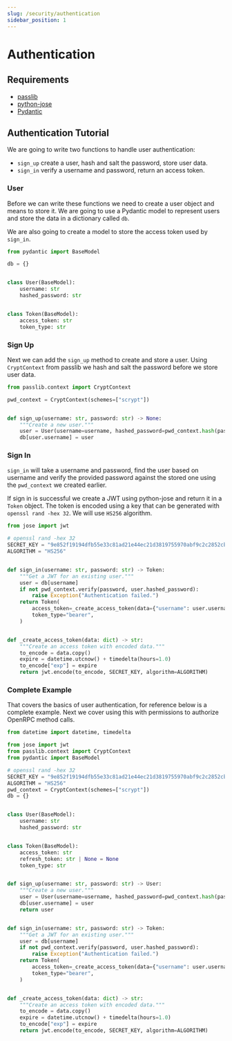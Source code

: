 ```yaml
---
slug: /security/authentication
sidebar_position: 1
---
```


# Authentication

## Requirements

- [passlib](https://pypi.org/project/passlib/)
- [python-jose](https://pypi.org/project/python-jose/)
- [Pydantic](https://pypi.org/project/pydantic/)

## Authentication Tutorial

We are going to write two functions to handle user authentication:

- `sign_up` create a user, hash and salt the password, store user data.
- `sign_in` verify a username and password, return an access token.

### User

Before we can write these functions we need to create a user object and means to store
it. We are going to use a Pydantic model to represent users and store the data in a
dictionary called `db`.

We are also going to create a model to store the access token used by `sign_in`.

```python
from pydantic import BaseModel

db = {}


class User(BaseModel):
    username: str
    hashed_password: str


class Token(BaseModel):
    access_token: str
    token_type: str
```

### Sign Up

Next we can add the `sign_up` method to create and store a user. Using `CryptContext`
from passlib we hash and salt the password before we store user data.

```python
from passlib.context import CryptContext

pwd_context = CryptContext(schemes=["scrypt"])


def sign_up(username: str, password: str) -> None:
    """Create a new user."""
    user = User(username=username, hashed_password=pwd_context.hash(password))
    db[user.username] = user
```

### Sign In

`sign_in` will take a username and password, find the user based on username and verify
the provided password against the stored one using the `pwd_context` we created earlier.

If sign in is successful we create a JWT using python-jose and return it in a `Token`
object. The token is encoded using a key that can be generated with
`openssl rand -hex 32`. We will use `HS256` algorithm.

```python
from jose import jwt

# openssl rand -hex 32
SECRET_KEY = "9e852f19194dfb55e33c81ad21e44ec21d3819755970abf9c2c2852cb6bca19e"
ALGORITHM = "HS256"


def sign_in(username: str, password: str) -> Token:
    """Get a JWT for an existing user."""
    user = db[username]
    if not pwd_context.verify(password, user.hashed_password):
        raise Exception("Authentication failed.")
    return Token(
        access_token=_create_access_token(data={"username": user.username}),
        token_type="bearer",
    )


def _create_access_token(data: dict) -> str:
    """Create an access token with encoded data."""
    to_encode = data.copy()
    expire = datetime.utcnow() + timedelta(hours=1.0)
    to_encode["exp"] = expire
    return jwt.encode(to_encode, SECRET_KEY, algorithm=ALGORITHM)
```

### Complete Example

That covers the basics of user authentication, for reference below is a complete
example. Next we cover using this with permissions to authorize OpenRPC method calls.

```python
from datetime import datetime, timedelta

from jose import jwt
from passlib.context import CryptContext
from pydantic import BaseModel

# openssl rand -hex 32
SECRET_KEY = "9e852f19194dfb55e33c81ad21e44ec21d3819755970abf9c2c2852cb6bca19e"
ALGORITHM = "HS256"
pwd_context = CryptContext(schemes=["scrypt"])
db = {}


class User(BaseModel):
    username: str
    hashed_password: str


class Token(BaseModel):
    access_token: str
    refresh_token: str | None = None
    token_type: str


def sign_up(username: str, password: str) -> User:
    """Create a new user."""
    user = User(username=username, hashed_password=pwd_context.hash(password))
    db[user.username] = user
    return user


def sign_in(username: str, password: str) -> Token:
    """Get a JWT for an existing user."""
    user = db[username]
    if not pwd_context.verify(password, user.hashed_password):
        raise Exception("Authentication failed.")
    return Token(
        access_token=_create_access_token(data={"username": user.username}),
        token_type="bearer",
    )


def _create_access_token(data: dict) -> str:
    """Create an access token with encoded data."""
    to_encode = data.copy()
    expire = datetime.utcnow() + timedelta(hours=1.0)
    to_encode["exp"] = expire
    return jwt.encode(to_encode, SECRET_KEY, algorithm=ALGORITHM)
```

